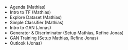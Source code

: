 * Agenda (Mathias)
* Intro to TF (Mathias)
* Explore Dataset (Mathias)
* Simple Classifier (Mathias)
* Intro to GAN (Jonas)
* Generator & Discriminator (Setup Mathias, Refine Jonas)
* GAN Training (Setup Mathias, Refine Jonas)
* Outlook (Jonas)